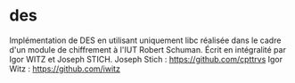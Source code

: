 # des
Implémentation de DES en utilisant uniquement libc réalisée dans le cadre d'un module de chiffrement à l'IUT Robert Schuman.
Écrit en intégralité par Igor WITZ et Joseph STICH.
Joseph Stich : https://github.com/cpttrvs
Igor Witz : https://github.com/iwitz
